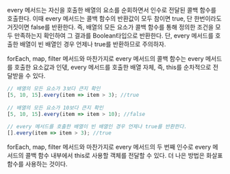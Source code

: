 every 메서드는 자신을 호출한 배열의 요소를 순회하면서 인수로 전달된 콜백 함수를 호출한다. 이때 every 메서드는 콜백 함수의 반환값이 모두 참이면 true, 단 한번이라도 거짓이면 false를 반환한다. 즉, 배열의 모든 요소가 콜백 함수를 통해 정의한 조건을 모두 만족하는지 확인하여 그 결과를 Boolean타입으로 반환한다. 단, every 메서드를 호출한 배열이 빈 배열인 경우 언제나 true를 반환하므로 주의하자.

forEach, map, filter 메서드와 마찬가지로 every 메서드의 콜백 함수는 every 메서드를 호출한 요소값과 인덳, every 메서드를 호출한 배열 자체, 즉, this를 순차적으로 전달받을 수 있다.

```javascript
// 배열의 모든 요소가 3보다 큰지 확인  
[5, 10, 15].every(item => item > 3); //true  
  
// 배열의 모든 요소가 10보다 큰지 확인  
[5, 10, 15].every(item => item > 10); //false  
  
// every 메서드를 호출한 배열이 빈 배열인 경우 언제나 true를 반환한다.  
[].every(item => item > 3); //true
```

forEach, map, filter 메서드와 마찬가지로 every 메서드의 두 번째 인수로 every 메서드의 콜백 함수 내부에서 this로 사용할 객체를 전달할 수 있다. 더 나은 방법은 화살표 함수를 사용하는 것이다.
